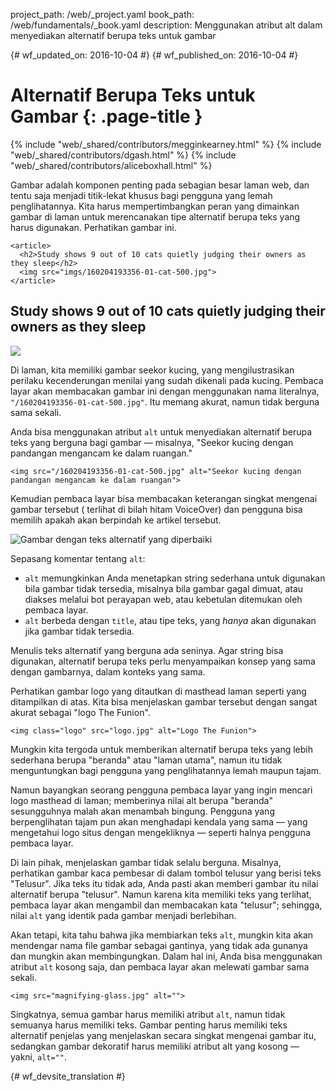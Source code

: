 project_path: /web/_project.yaml
book_path: /web/fundamentals/_book.yaml
description: Menggunakan atribut alt dalam menyediakan alternatif berupa teks untuk gambar


{# wf_updated_on: 2016-10-04 #}
{# wf_published_on: 2016-10-04 #}

# Alternatif Berupa Teks untuk Gambar {: .page-title }

{% include "web/_shared/contributors/megginkearney.html" %}
{% include "web/_shared/contributors/dgash.html" %}
{% include "web/_shared/contributors/aliceboxhall.html" %}



Gambar adalah komponen penting pada sebagian besar laman web, dan tentu saja
menjadi titik-lekat khusus bagi pengguna yang lemah penglihatannya. Kita harus mempertimbangkan peran yang
dimainkan gambar di laman untuk merencanakan tipe alternatif berupa teks yang harus digunakan.
Perhatikan gambar ini.

    <article>
      <h2>Study shows 9 out of 10 cats quietly judging their owners as they sleep</h2>
      <img src="imgs/160204193356-01-cat-500.jpg">
    </article>

<article>
  <h2>Study shows 9 out of 10 cats quietly judging their owners as they sleep</h2>
  <img src="imgs/160204193356-01-cat-500.jpg">
</article>

Di laman, kita memiliki gambar seekor kucing, yang mengilustrasikan
perilaku kecenderungan menilai yang sudah dikenali pada kucing. Pembaca layar akan membacakan gambar ini dengan menggunakan
nama literalnya, `"/160204193356-01-cat-500.jpg"`. Itu memang akurat, namun tidak berguna
sama sekali.

Anda bisa menggunakan atribut `alt` untuk menyediakan alternatif berupa teks yang berguna bagi
gambar &mdash; misalnya, "Seekor kucing dengan pandangan mengancam ke dalam ruangan."

    <img src="/160204193356-01-cat-500.jpg" alt="Seekor kucing dengan pandangan mengancam ke dalam ruangan">

Kemudian pembaca layar bisa membacakan keterangan singkat mengenai gambar tersebut (
terlihat di bilah hitam VoiceOver) dan pengguna bisa memilih apakah akan berpindah
ke artikel tersebut.

![Gambar dengan teks alternatif yang diperbaiki](imgs/funioncat2.png)

Sepasang komentar tentang `alt`:

 - `alt` memungkinkan Anda menetapkan string sederhana untuk digunakan bila
   gambar tidak tersedia, misalnya bila gambar gagal dimuat, atau diakses melalui
   bot perayapan web, atau kebetulan ditemukan oleh pembaca layar.
 - `alt` berbeda dengan `title`, atau tipe teks, yang *hanya* akan digunakan
   jika gambar tidak tersedia.

Menulis teks alternatif yang berguna ada seninya. Agar string bisa digunakan,
alternatif berupa teks perlu menyampaikan konsep yang sama dengan gambarnya, dalam konteks
yang sama.

Perhatikan gambar logo yang ditautkan di masthead laman seperti yang ditampilkan di atas.
Kita bisa menjelaskan gambar tersebut dengan sangat akurat sebagai "logo The Funion".

    <img class="logo" src="logo.jpg" alt="Logo The Funion">

Mungkin kita tergoda untuk memberikan alternatif berupa teks yang lebih sederhana berupa "beranda" atau "laman
utama", namun itu tidak menguntungkan bagi pengguna yang penglihatannya lemah maupun tajam.

Namun bayangkan seorang pengguna pembaca layar yang ingin mencari logo masthead di
laman; memberinya nilai alt berupa "beranda" sesungguhnya malah akan
menambah bingung. Pengguna yang berpenglihatan tajam pun akan menghadapi kendala yang sama &mdash; yang mengetahui
logo situs dengan mengekliknya &mdash; seperti halnya pengguna pembaca layar.

Di lain pihak, menjelaskan gambar tidak selalu berguna. Misalnya,
perhatikan gambar kaca pembesar di dalam tombol telusur yang berisi teks
"Telusur". Jika teks itu tidak ada, Anda pasti akan memberi gambar itu nilai
alternatif berupa "telusur". Namun karena kita memiliki teks yang terlihat, pembaca layar akan
mengambil dan membacakan kata "telusur"; sehingga, nilai `alt` yang identik pada
gambar menjadi berlebihan.

Akan tetapi, kita tahu bahwa jika membiarkan teks `alt`, mungkin kita akan mendengar
nama file gambar sebagai gantinya, yang tidak ada gunanya dan mungkin akan membingungkan. Dalam hal ini,
Anda bisa menggunakan atribut `alt` kosong saja, dan pembaca layar akan
melewati gambar sama sekali.

    <img src="magnifying-glass.jpg" alt="">

Singkatnya, semua gambar harus memiliki atribut `alt`, namun tidak semuanya
harus memiliki teks. Gambar penting harus memiliki teks alternatif penjelas yang menjelaskan
secara singkat mengenai gambar itu, sedangkan gambar dekoratif harus memiliki atribut alt
yang kosong &mdash; yakni, `alt=""`.


{# wf_devsite_translation #}
